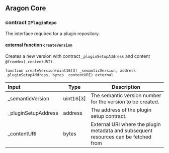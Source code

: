 ## Aragon Core

###  contract `IPluginRepo`

The interface required for a plugin repository.

#### external function `createVersion`

Creates a new version with contract `_pluginSetupAddress` and content `@fromHex(_contentURI)`.

```solidity
function createVersion(uint16[3] _semanticVersion, address _pluginSetupAddress, bytes _contentURI) external 
```

| Input | Type | Description |
|:----- | ---- | ----------- |
| _semanticVersion | uint16[3] | The semantic version number for the version to be created. |
| _pluginSetupAddress | address | The address of the plugin setup contract. |
| _contentURI | bytes | External URI where the plugin metadata and subsequent resources can be fetched from |

